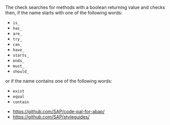 

The check searches for methods with a boolean returning value and checks then, if the name starts with one of the following words:
* `is_`
* `has_`
* `are_`
* `try_`
* `can_`
* `have_`
* `starts_`
* `ends_`
* `must_`
* `should_`

or if the name contains one of the following words:
* `exist`
* `equal`
* `contain`

- https://github.com/SAP/code-pal-for-abap/
- https://github.com/SAP/styleguides/